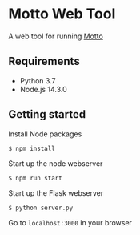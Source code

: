 # Motto Web Tool
A web tool for running [Motto](https://github.com/MichaelMW/motto.git)

## Requirements
- Python 3.7
- Node.js 14.3.0

## Getting started
Install Node packages
```
$ npm install
```
Start up the node webserver
```
$ npm run start
```

Start up the Flask webserver
```
$ python server.py
```

Go to `localhost:3000` in your browser
